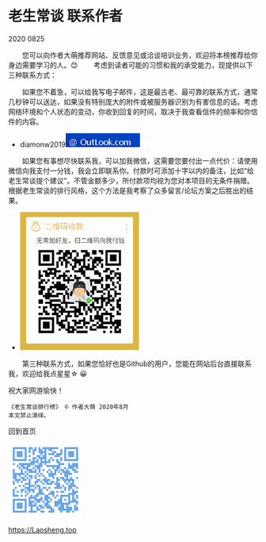 老生常谈 联系作者
=================
2020 0825


　　您可以向作者大萌推荐网站、反馈意见或洽谈培训业务，欢迎将本榜推荐给你身边需要学习的人。😊
　　考虑到读者可能的习惯和我的承受能力，现提供以下三种联系方式：

　　如果您不着急，可以给我写电子邮件，这是最古老、最可靠的联系方式，通常几秒钟可以送达，如果没有特别庞大的附件或被服务器识别为有害信息的话。考虑网络环境和个人状态的变动，你收到回复的时间，取决于我查看信件的频率和你信件的内容。
+ diamonw2019![邮件后缀加载中](./mail-2020.png)

　　如果您有事想尽快联系我，可以加我微信，这需要您要付出一点代价：请使用微信向我支付一分钱，我会立即联系你。付款时可添加十字以内的备注，比如“给老生常谈提个建议”。不管金额多少，所付款项均视为您对本项目的无条件捐赠。根据老生常谈的排行风格，这个方法是我考察了众多留言/论坛方案之后胜出的结果。
+ ![微信支付二维码图片准备中](./weixinpay-2020.png)

　　第三种联系方式，如果您恰好也是Github的用户，您能在网站后台直接联系我，欢迎给我点星星☆ 😀

祝大家网游愉快！

	《老生常谈排行榜》 © 作者大萌 2020年8月
	本文禁止演绎。

回到首页

<a href=".." title="返回老生常谈首页"><img src="../indexQR-Blue.png" /></a>

https://Laosheng.top
